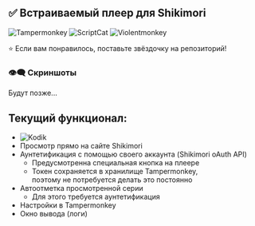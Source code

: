 ## ✅ Встраиваемый плеер для Shikimori
![Tampermonkey](https://img.shields.io/badge/Tampermonkey-✔-lightgreen?logo=tampermonkey) ![ScriptCat](https://img.shields.io/badge/ScriptCat-❓-grey?logo=scriptcat) ![Violentmonkey](https://img.shields.io/badge/Violentmonkey-❓-grey?logo=violentmonkey)

⭐ Если вам понравилось, поставьте звёздочку на репозиторий!

### 👁️‍🗨️ Скриншоты
Будут позже...

## Текущий функционал:
- ![Kodik](https://img.shields.io/badge/Плеер-Kodik-orange)
- Просмотр прямо на сайте Shikimori
- Аунтетификация с помощью своего аккаунта (Shikimori oAuth API)
  - Предусмотренна специальная кнопка на плеере
  - Токен сохраняется в хранилище Tampermonkey,</br>
    поэтому не потребуется делать это постоянно
- Автоотметка просмотренной серии
  - Для этого требуется аунтетификация
- Настройки в Tampermonkey
- Окно вывода (логи)
